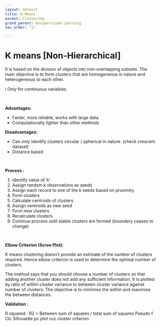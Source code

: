 ```yaml
---
layout: default
title: K-Means
parent: Clustering
grand_parent: Unsupervised Learning
nav_order: "1"

---
```

# K means	\[Non-Hierarchical\]

It is based on the division of objects into non-overlapping subsets. The main objective is to form clusters that are homogeneous in nature and heterogeneous to each other.

ℹ Only for continuous variables.

 

**Advantages:**

* Faster, more reliable, works with large data.
* Computationally lighter than other methods

**Disadvantages:**

* Can only identify clusters circular / spherical in nature. (check crescent dataset)
* Distance based

 

**Process :**

1. Identify value of ‘k’
2. Assign random k observations as seeds
3. Assign each record to one of the k seeds based on proximity
4. Form clusters
5. Calculate centroids of clusters
6. Assign centroids as new seed
7. Form new clusters
8. Recalculate clusters
9. Continue process until stable clusters are formed (boundary ceases to change)

 

**Elbow Criterion (Scree Plot):**

K means clustering doesn't provide an estimate of the number of clusters required. Hence elbow criterion is used to determine the optimal number of clusters.

The method says that you should choose a number of clusters so that adding another cluster does not add any sufficient information. It is plotted by ratio of within cluster variance to between cluster variance against number of clusters. The objective is to minimise the within and maximise the between distances.

**Validation :**

R squared : R2 = Between sum of squares  / total sum of squares Pseudo f Clc Silhouette pc plot ccc cluster criterion